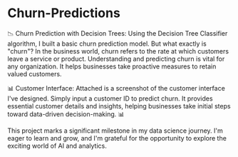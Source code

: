 # Churn-Predictions
📉 Churn Prediction with Decision Trees:
Using the Decision Tree Classifier algorithm, I built a basic churn prediction model. But what exactly is "churn"? In the business world, churn refers to the rate at which customers leave a service or product. Understanding and predicting churn is vital for any organization. It helps businesses take proactive measures to retain valued customers.

📊 Customer Interface:
Attached is a screenshot of the customer interface I've designed. Simply input a customer ID to predict churn. It provides essential customer details and insights, helping businesses take initial steps toward data-driven decision-making. 📊

This project marks a significant milestone in my data science journey. I'm eager to learn and grow, and I'm grateful for the opportunity to explore the exciting world of AI and analytics.
